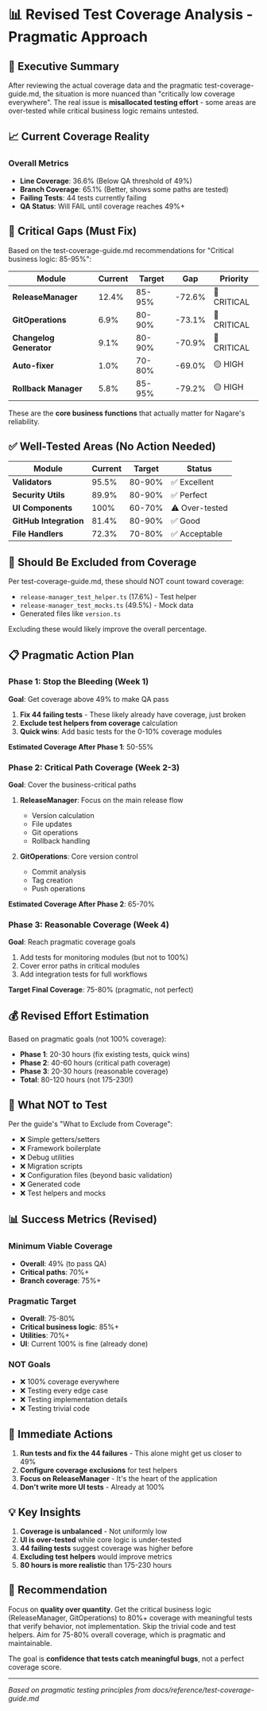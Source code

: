 # 📊 Revised Test Coverage Analysis - Pragmatic Approach

## 🎯 Executive Summary

After reviewing the actual coverage data and the pragmatic test-coverage-guide.md, the situation is more nuanced than
"critically low coverage everywhere". The real issue is **misallocated testing effort** - some areas are over-tested
while critical business logic remains untested.

## 📈 Current Coverage Reality

### Overall Metrics

- **Line Coverage**: 36.6% (Below QA threshold of 49%)
- **Branch Coverage**: 65.1% (Better, shows some paths are tested)
- **Failing Tests**: 44 tests currently failing
- **QA Status**: Will FAIL until coverage reaches 49%+

## 🔴 Critical Gaps (Must Fix)

Based on the test-coverage-guide.md recommendations for "Critical business logic: 85-95%":

| Module                  | Current | Target | Gap    | Priority    |
| ----------------------- | ------- | ------ | ------ | ----------- |
| **ReleaseManager**      | 12.4%   | 85-95% | -72.6% | 🔴 CRITICAL |
| **GitOperations**       | 6.9%    | 80-90% | -73.1% | 🔴 CRITICAL |
| **Changelog Generator** | 9.1%    | 80-90% | -70.9% | 🔴 CRITICAL |
| **Auto-fixer**          | 1.0%    | 70-80% | -69.0% | 🟡 HIGH     |
| **Rollback Manager**    | 5.8%    | 85-95% | -79.2% | 🟡 HIGH     |

These are the **core business functions** that actually matter for Nagare's reliability.

## ✅ Well-Tested Areas (No Action Needed)

| Module                 | Current | Target | Status         |
| ---------------------- | ------- | ------ | -------------- |
| **Validators**         | 95.5%   | 80-90% | ✅ Excellent   |
| **Security Utils**     | 89.9%   | 80-90% | ✅ Perfect     |
| **UI Components**      | 100%    | 60-70% | ⚠️ Over-tested |
| **GitHub Integration** | 81.4%   | 80-90% | ✅ Good        |
| **File Handlers**      | 72.3%   | 70-80% | ✅ Acceptable  |

## 🚫 Should Be Excluded from Coverage

Per test-coverage-guide.md, these should NOT count toward coverage:

- `release-manager_test_helper.ts` (17.6%) - Test helper
- `release-manager_test_mocks.ts` (49.5%) - Mock data
- Generated files like `version.ts`

Excluding these would likely improve the overall percentage.

## 📋 Pragmatic Action Plan

### Phase 1: Stop the Bleeding (Week 1)

**Goal**: Get coverage above 49% to make QA pass

1. **Fix 44 failing tests** - These likely already have coverage, just broken
2. **Exclude test helpers from coverage** calculation
3. **Quick wins**: Add basic tests for the 0-10% coverage modules

**Estimated Coverage After Phase 1**: 50-55%

### Phase 2: Critical Path Coverage (Week 2-3)

**Goal**: Cover the business-critical paths

1. **ReleaseManager**: Focus on the main release flow
   - Version calculation
   - File updates
   - Git operations
   - Rollback handling

2. **GitOperations**: Core version control
   - Commit analysis
   - Tag creation
   - Push operations

**Estimated Coverage After Phase 2**: 65-70%

### Phase 3: Reasonable Coverage (Week 4)

**Goal**: Reach pragmatic coverage goals

1. Add tests for monitoring modules (but not to 100%)
2. Cover error paths in critical modules
3. Add integration tests for full workflows

**Target Final Coverage**: 75-80% (pragmatic, not perfect)

## 💰 Revised Effort Estimation

Based on pragmatic goals (not 100% coverage):

- **Phase 1**: 20-30 hours (fix existing tests, quick wins)
- **Phase 2**: 40-60 hours (critical path coverage)
- **Phase 3**: 20-30 hours (reasonable coverage)
- **Total**: 80-120 hours (not 175-230!)

## 🎯 What NOT to Test

Per the guide's "What to Exclude from Coverage":

- ❌ Simple getters/setters
- ❌ Framework boilerplate
- ❌ Debug utilities
- ❌ Migration scripts
- ❌ Configuration files (beyond basic validation)
- ❌ Generated code
- ❌ Test helpers and mocks

## 📊 Success Metrics (Revised)

### Minimum Viable Coverage

- **Overall**: 49% (to pass QA)
- **Critical paths**: 70%+
- **Branch coverage**: 75%+

### Pragmatic Target

- **Overall**: 75-80%
- **Critical business logic**: 85%+
- **Utilities**: 70%+
- **UI**: Current 100% is fine (already done)

### NOT Goals

- ❌ 100% coverage everywhere
- ❌ Testing every edge case
- ❌ Testing implementation details
- ❌ Testing trivial code

## 🚀 Immediate Actions

1. **Run tests and fix the 44 failures** - This alone might get us closer to 49%
2. **Configure coverage exclusions** for test helpers
3. **Focus on ReleaseManager** - It's the heart of the application
4. **Don't write more UI tests** - Already at 100%

## 💡 Key Insights

1. **Coverage is unbalanced** - Not uniformly low
2. **UI is over-tested** while core logic is under-tested
3. **44 failing tests** suggest coverage was higher before
4. **Excluding test helpers** would improve metrics
5. **80 hours is more realistic** than 175-230 hours

## 📝 Recommendation

Focus on **quality over quantity**. Get the critical business logic (ReleaseManager, GitOperations) to 80%+ coverage
with meaningful tests that verify behavior, not implementation. Skip the trivial code and test helpers. Aim for 75-80%
overall coverage, which is pragmatic and maintainable.

The goal is **confidence that tests catch meaningful bugs**, not a perfect coverage score.

---

_Based on pragmatic testing principles from docs/reference/test-coverage-guide.md_
